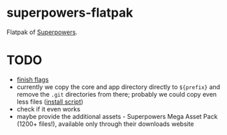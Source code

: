 # superpowers-flatpak

Flatpak of [Superpowers](http://superpowers-html5.com/).

# TODO

- [finish flags](com.sparklinlabs.Superpowers.json#L9-L15)
- currently we copy the core and app directory directly to `${prefix}` and remove the `.git` directories from there; probably we could copy even less files ([install script](https://github.com/kinvolk/superpowers-flatpak/blob/master/superpowers/install#L8-L11))
- check if it even works
- maybe provide the additional assets - Superpowers Mega Asset Pack (1200+ files!), available only through their downloads website
